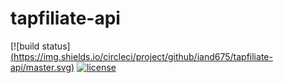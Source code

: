 # tapfiliate-api

[![build status][(https://img.shields.io/circleci/project/github/iand675/tapfiliate-api/master.svg)]()
[![license](https://img.shields.io/github/license/iand675/tapfiliate-api.svg)]()
